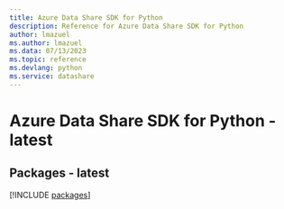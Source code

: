 ```yaml
---
title: Azure Data Share SDK for Python
description: Reference for Azure Data Share SDK for Python
author: lmazuel
ms.author: lmazuel
ms.data: 07/13/2023
ms.topic: reference
ms.devlang: python
ms.service: datashare
---
```

# Azure Data Share SDK for Python - latest
## Packages - latest
[!INCLUDE [packages](data-share-index.md)]